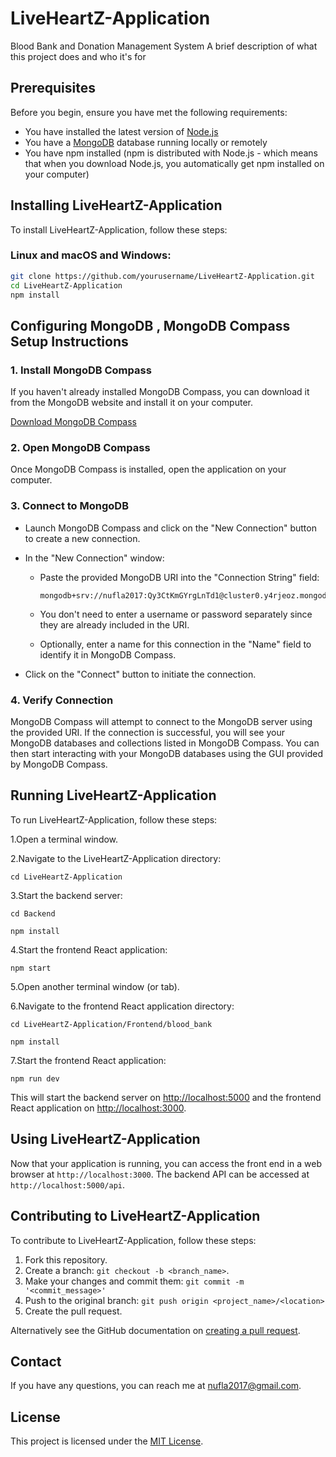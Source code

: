 # LiveHeartZ-Application
Blood Bank and Donation Management System
A brief description of what this project does and who it's for

## Prerequisites

Before you begin, ensure you have met the following requirements:
* You have installed the latest version of [Node.js](https://nodejs.org/)
* You have a [MongoDB](https://www.mongodb.com/) database running locally or remotely
* You have npm installed (npm is distributed with Node.js - which means that when you download Node.js, you automatically get npm installed on your computer)

## Installing LiveHeartZ-Application

To install LiveHeartZ-Application, follow these steps:

### Linux and macOS and Windows:

```bash
git clone https://github.com/yourusername/LiveHeartZ-Application.git
cd LiveHeartZ-Application
npm install
```

## Configuring MongoDB , MongoDB Compass Setup Instructions

### 1. Install MongoDB Compass

If you haven't already installed MongoDB Compass, you can download it from the MongoDB website and install it on your computer.

[Download MongoDB Compass](https://www.mongodb.com/try/download/compass)

### 2. Open MongoDB Compass

Once MongoDB Compass is installed, open the application on your computer.

### 3. Connect to MongoDB

- Launch MongoDB Compass and click on the "New Connection" button to create a new connection.

- In the "New Connection" window:
  - Paste the provided MongoDB URI into the "Connection String" field:
    ```
    mongodb+srv://nufla2017:Qy3CtKmGYrgLnTd1@cluster0.y4rjeoz.mongodb.net/LiveHeartz
    ```

  - You don't need to enter a username or password separately since they are already included in the URI.

  - Optionally, enter a name for this connection in the "Name" field to identify it in MongoDB Compass.

- Click on the "Connect" button to initiate the connection.

### 4. Verify Connection

MongoDB Compass will attempt to connect to the MongoDB server using the provided URI. If the connection is successful, you will see your MongoDB databases and collections listed in MongoDB Compass. You can then start interacting with your MongoDB databases using the GUI provided by MongoDB Compass.

## Running LiveHeartZ-Application

To run LiveHeartZ-Application, follow these steps:

1.Open a terminal window.

2.Navigate to the LiveHeartZ-Application directory:

`cd LiveHeartZ-Application`

3.Start the backend server:

`cd Backend`

`npm install`

4.Start the frontend React application:

`npm start`

5.Open another terminal window (or tab).

6.Navigate to the frontend React application directory:

`cd LiveHeartZ-Application/Frontend/blood_bank`

`npm install`

7.Start the frontend React application:

`npm run dev`

This will start the backend server on [http://localhost:5000](http://localhost:5000) and the frontend React application on [http://localhost:3000](http://localhost:3000).


## Using LiveHeartZ-Application

Now that your application is running, you can access the front end in a web browser at `http://localhost:3000`.
The backend API can be accessed at `http://localhost:5000/api`.

## Contributing to LiveHeartZ-Application

To contribute to LiveHeartZ-Application, follow these steps:

1. Fork this repository.
2. Create a branch: `git checkout -b <branch_name>`.
3. Make your changes and commit them: `git commit -m '<commit_message>'`
4. Push to the original branch: `git push origin <project_name>/<location>`
5. Create the pull request.

Alternatively see the GitHub documentation on [creating a pull request](https://docs.github.com/en/github/collaborating-with-issues-and-pull-requests/creating-a-pull-request).

## Contact

If you have any questions, you can reach me at [nufla2017@gmail.com](mailto:nufla2017@gmail.com).

## License

This project is licensed under the [MIT License](https://opensource.org/licenses/MIT).

